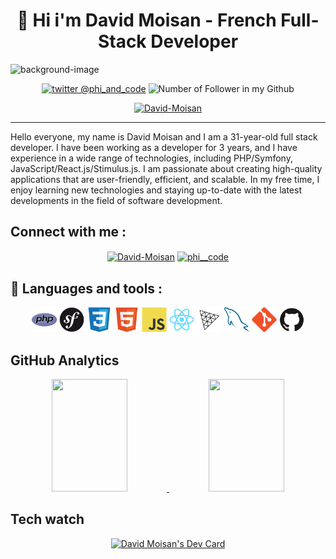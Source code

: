 <h1 align="center">👋 Hi i'm David Moisan - French Full-Stack Developer </h1>     

<img src="https://www.cjoint.com/doc/22_12/LLpputD4k5t_123test.jpg" alt="background-image" />

<p align="center"> <a href="https://twitter.com/phi__code" target="blank"><img src="https://img.shields.io/twitter/follow/phi__code?style=social" alt="twitter @phi_and_code" /></a> <img src="https://img.shields.io/github/followers/David-Moisan?style=social" alt="Number of Follower in my Github"/></p> 


<p align="center"> <a href="https://github.com/ryo-ma/github-profile-trophy"><img src="https://github-profile-trophy.vercel.app/?username=David-Moisan&row=2&column=4&theme=dracula" alt="David-Moisan" /></a> </p>
<hr/>

<p>
Hello everyone, my name is David Moisan and I am a 31-year-old full stack developer. I have been working as a developer for 3 years, and I have experience in a wide range of technologies, including PHP/Symfony, JavaScript/React.js/Stimulus.js. I am passionate about creating high-quality applications that are user-friendly, efficient, and scalable. In my free time, I enjoy learning new technologies and staying up-to-date with the latest developments in the field of software development. 
</p>

<h2 align="left">Connect with me :</h2>

<p align="center"><a href="https://www.linkedin.com/in/david-moisan-6251331a5/" target="blank"><img align="center" src="https://img.icons8.com/external-justicon-flat-justicon/64/null/external-linkedin-social-media-justicon-flat-justicon.png" alt="David-Moisan"/></a>
<a href="https://twitter.com/phi__code" target="blank"><img align="center" src="https://img.icons8.com/3d-fluency/94/null/twitter-circled.png" alt="phi__code"/></a></p>

<h2 align="left">💬 Languages and tools :</h2> 

<p align="center">
  <img src="https://raw.githubusercontent.com/devicons/devicon/master/icons/php/php-original.svg" alt="php" width="40" height="40"/>
  <img src="https://raw.githubusercontent.com/devicons/devicon/master/icons/symfony/symfony-original.svg" alt="symfony" width="40" height="40"/>
  <img src="https://raw.githubusercontent.com/devicons/devicon/master/icons/css3/css3-original.svg" alt="css" width="40" height="40"/>
  <img src="https://raw.githubusercontent.com/devicons/devicon/master/icons/html5/html5-original.svg" alt="html" width="40" height="40"/>
  <img src="https://raw.githubusercontent.com/devicons/devicon/master/icons/javascript/javascript-original.svg" alt="javascript" width="40" height="40"/>
  <img src="https://raw.githubusercontent.com/devicons/devicon/master/icons/react/react-original.svg" alt="react" width="40" height="40"/>
  <img src="https://raw.githubusercontent.com/devicons/devicon/master/icons/threejs/threejs-original.svg" alt="threejs" width="40" height="40"/>
  <img src="https://raw.githubusercontent.com/devicons/devicon/master/icons/mysql/mysql-original.svg" alt="mysql" width="40" height="40"/>
  <img src="https://raw.githubusercontent.com/devicons/devicon/master/icons/git/git-original.svg" alt="git" width="40" height="40"/>
  <img src="https://raw.githubusercontent.com/devicons/devicon/master/icons/github/github-original.svg" alt="github" width="40" height="40">
</p>
                                                                        

<h2 align="left">GitHub Analytics</h2>

<p align='center'>
  <a href="https://github.com/David-Moisan">
    <img height="180em" width="49%" src="https://github-readme-stats-iota-blush-19.vercel.app/api?username=David-Moisan&show_icons=true&theme=dracula" />
    <img height="180em" width="49%" src="https://github-readme-stats-iota-blush-19.vercel.app/api/top-langs/?username=David-Moisan&layout=compact&langs_count=8&theme=dracula"/>
  </a>
</p>

<h2 align="left">Tech watch</h2>  
  
<a href="https://app.daily.dev/DavMoiz">
  <p align="center">
    <img src="https://api.daily.dev/devcards/e523dea3143b4950a20fd83b59d89405.png?r=yw6" width="400" alt="David Moisan's Dev Card"/>
  </p>
</a>
